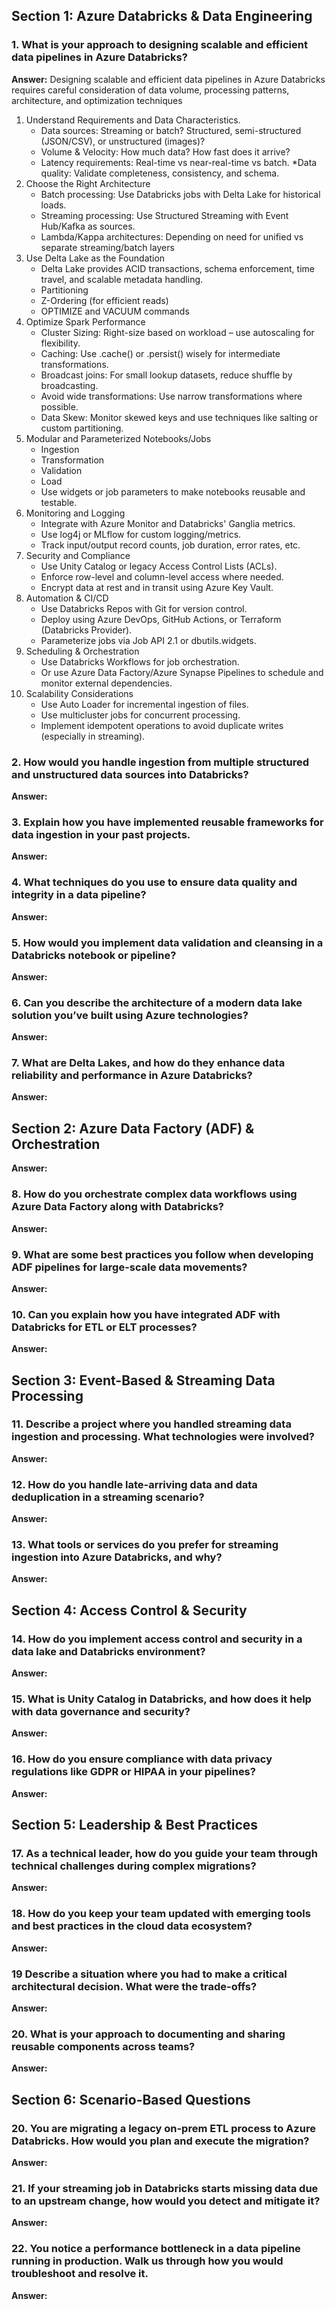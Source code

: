 ## Section 1: Azure Databricks & Data Engineering

### 1. What is your approach to designing scalable and efficient data pipelines in Azure Databricks?

**Answer:** Designing scalable and efficient data pipelines in Azure Databricks requires careful consideration of data volume, processing patterns, architecture, and optimization techniques

1. Understand Requirements and Data Characteristics.
    * Data sources: Streaming or batch? Structured, semi-structured (JSON/CSV), or unstructured (images)?
    * Volume & Velocity: How much data? How fast does it arrive?
    * Latency requirements: Real-time vs near-real-time vs batch.
    *Data quality: Validate completeness, consistency, and schema.
2. Choose the Right Architecture
    * Batch processing: Use Databricks jobs with Delta Lake for historical loads.
    * Streaming processing: Use Structured Streaming with Event Hub/Kafka as sources.
    * Lambda/Kappa architectures: Depending on need for unified vs separate streaming/batch layers
3. Use Delta Lake as the Foundation
    * Delta Lake provides ACID transactions, schema enforcement, time travel, and scalable metadata handling.
    * Partitioning
    * Z-Ordering (for efficient reads)
    * OPTIMIZE and VACUUM commands
4. Optimize Spark Performance
    * Cluster Sizing: Right-size based on workload – use autoscaling for flexibility.
    * Caching: Use .cache() or .persist() wisely for intermediate transformations.
    * Broadcast joins: For small lookup datasets, reduce shuffle by broadcasting.
    * Avoid wide transformations: Use narrow transformations where possible.
    * Data Skew: Monitor skewed keys and use techniques like salting or custom partitioning.
5. Modular and Parameterized Notebooks/Jobs
    * Ingestion
    * Transformation
    * Validation
    * Load
    * Use widgets or job parameters to make notebooks reusable and testable.
6. Monitoring and Logging
    * Integrate with Azure Monitor and Databricks' Ganglia metrics.
    * Use log4j or MLflow for custom logging/metrics.
    * Track input/output record counts, job duration, error rates, etc.
7. Security and Compliance
    * Use Unity Catalog or legacy Access Control Lists (ACLs).
    * Enforce row-level and column-level access where needed.
    * Encrypt data at rest and in transit using Azure Key Vault.
8. Automation & CI/CD
    * Use Databricks Repos with Git for version control.
    * Deploy using Azure DevOps, GitHub Actions, or Terraform (Databricks Provider).
    * Parameterize jobs via Job API 2.1 or dbutils.widgets.
9. Scheduling & Orchestration
    * Use Databricks Workflows for job orchestration.
    * Or use Azure Data Factory/Azure Synapse Pipelines to schedule and monitor external dependencies.
10. Scalability Considerations
    * Use Auto Loader for incremental ingestion of files.
    * Use multicluster jobs for concurrent processing.
    * Implement idempotent operations to avoid duplicate writes (especially in streaming).


### 2. How would you handle ingestion from multiple structured and unstructured data sources into Databricks?

**Answer:**

### 3. Explain how you have implemented reusable frameworks for data ingestion in your past projects.

**Answer:**

### 4. What techniques do you use to ensure data quality and integrity in a data pipeline?

**Answer:**

### 5. How would you implement data validation and cleansing in a Databricks notebook or pipeline?

**Answer:**

### 6. Can you describe the architecture of a modern data lake solution you’ve built using Azure technologies?

**Answer:**

### 7. What are Delta Lakes, and how do they enhance data reliability and performance in Azure Databricks?

**Answer:**

## Section 2: Azure Data Factory (ADF) & Orchestration

**Answer:**

### 8. How do you orchestrate complex data workflows using Azure Data Factory along with Databricks?

**Answer:**

### 9. What are some best practices you follow when developing ADF pipelines for large-scale data movements?

**Answer:**

### 10. Can you explain how you have integrated ADF with Databricks for ETL or ELT processes?

**Answer:**

## Section 3: Event-Based & Streaming Data Processing

### 11. Describe a project where you handled streaming data ingestion and processing. What technologies were involved?

**Answer:**

### 12. How do you handle late-arriving data and data deduplication in a streaming scenario?

**Answer:**

### 13. What tools or services do you prefer for streaming ingestion into Azure Databricks, and why?

**Answer:**

## Section 4: Access Control & Security

### 14. How do you implement access control and security in a data lake and Databricks environment?

**Answer:**

### 15. What is Unity Catalog in Databricks, and how does it help with data governance and security?

**Answer:**

### 16. How do you ensure compliance with data privacy regulations like GDPR or HIPAA in your pipelines?

**Answer:**

## Section 5: Leadership & Best Practices

### 17. As a technical leader, how do you guide your team through technical challenges during complex migrations?

**Answer:**

### 18. How do you keep your team updated with emerging tools and best practices in the cloud data ecosystem?

**Answer:**

### 19 Describe a situation where you had to make a critical architectural decision. What were the trade-offs?

**Answer:**

### 20. What is your approach to documenting and sharing reusable components across teams?

**Answer:**

## Section 6: Scenario-Based Questions

### 20. You are migrating a legacy on-prem ETL process to Azure Databricks. How would you plan and execute the migration?

**Answer:**

### 21. If your streaming job in Databricks starts missing data due to an upstream change, how would you detect and mitigate it?

**Answer:**

### 22. You notice a performance bottleneck in a data pipeline running in production. Walk us through how you would troubleshoot and resolve it.

**Answer:**
